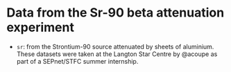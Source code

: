 Data from the Sr-90 beta attenuation experiment
===============================================

* `sr`: from the Strontium-90 source attenuated by sheets of
aluminium. These datasets were taken at the Langton Star Centre
by @acoupe as part of a SEPnet/STFC summer internship.
